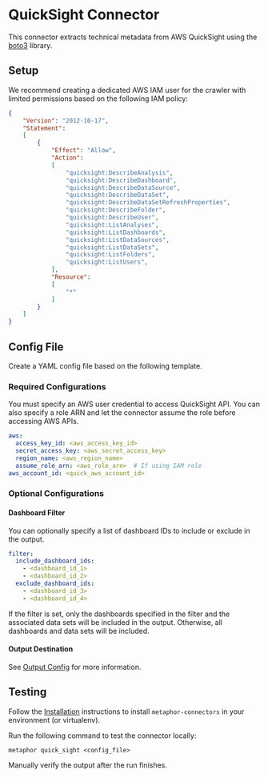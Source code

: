 # QuickSight Connector

This connector extracts technical metadata from AWS QuickSight using the [boto3](https://boto3.amazonaws.com/v1/documentation/api/latest/index.html) library.

## Setup

We recommend creating a dedicated AWS IAM user for the crawler with limited permissions based on the following IAM policy:

``` json
{
    "Version": "2012-10-17",
    "Statement":
    [
        {
            "Effect": "Allow",
            "Action":
            [
                "quicksight:DescribeAnalysis",
                "quicksight:DescribeDashboard",
                "quicksight:DescribeDataSource",
                "quicksight:DescribeDataSet",
                "quicksight:DescribeDataSetRefreshProperties",
                "quicksight:DescribeFolder",
                "quicksight:DescribeUser",
                "quicksight:ListAnalyses",
                "quicksight:ListDashboards",
                "quicksight:ListDataSources",
                "quicksight:ListDataSets",
                "quicksight:ListFolders",
                "quicksight:ListUsers",
            ],
            "Resource":
            [
                "*"
            ]
        }
    ]
}
```

## Config File

Create a YAML config file based on the following template.

### Required Configurations

You must specify an AWS user credential to access QuickSight API. You can also specify a role ARN and let the connector assume the role before accessing AWS APIs.

```yaml
aws:
  access_key_id: <aws_access_key_id>
  secret_access_key: <aws_secret_access_key>
  region_name: <aws_region_name>
  assume_role_arn: <aws_role_arn>  # If using IAM role
aws_account_id: <quick_aws_account_id>
```

### Optional Configurations

#### Dashboard Filter

You can optionally specify a list of dashboard IDs to include or exclude in the output.

```yaml
filter:
  include_dashboard_ids:
    - <dashboard_id_1>
    - <dashboard_id_2>
  exclude_dashboard_ids:
    - <dashboard_id_3>
    - <dashboard_id_4>
```

If the filter is set, only the dashboards specified in the filter and the associated data sets will be included in the output. Otherwise, all dashboards and data sets will be included.

#### Output Destination

See [Output Config](../common/docs/output.md) for more information.

## Testing

Follow the [Installation](../../README.md) instructions to install `metaphor-connectors` in your environment (or virtualenv).

Run the following command to test the connector locally:

```shell
metaphor quick_sight <config_file>
```

Manually verify the output after the run finishes.
